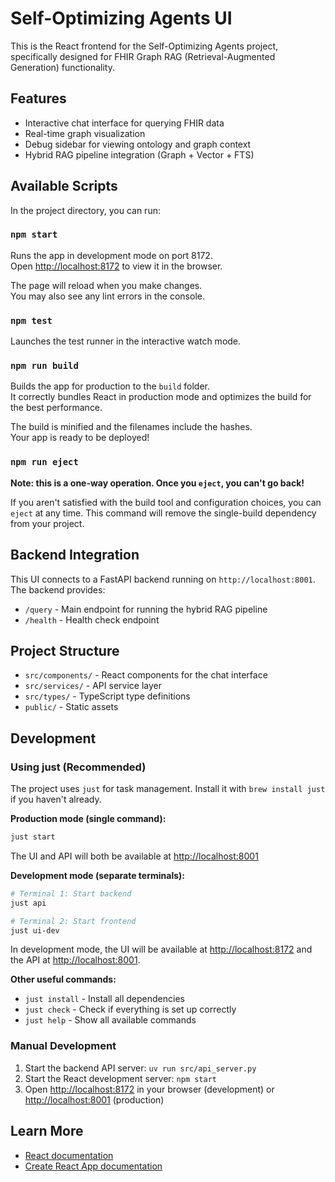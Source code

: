 # Self-Optimizing Agents UI

This is the React frontend for the Self-Optimizing Agents project, specifically designed for FHIR Graph RAG (Retrieval-Augmented Generation) functionality.

## Features

- Interactive chat interface for querying FHIR data
- Real-time graph visualization
- Debug sidebar for viewing ontology and graph context
- Hybrid RAG pipeline integration (Graph + Vector + FTS)

## Available Scripts

In the project directory, you can run:

### `npm start`

Runs the app in development mode on port 8172.\
Open [http://localhost:8172](http://localhost:8172) to view it in the browser.

The page will reload when you make changes.\
You may also see any lint errors in the console.

### `npm test`

Launches the test runner in the interactive watch mode.

### `npm run build`

Builds the app for production to the `build` folder.\
It correctly bundles React in production mode and optimizes the build for the best performance.

The build is minified and the filenames include the hashes.\
Your app is ready to be deployed!

### `npm run eject`

**Note: this is a one-way operation. Once you `eject`, you can't go back!**

If you aren't satisfied with the build tool and configuration choices, you can `eject` at any time. This command will remove the single-build dependency from your project.

## Backend Integration

This UI connects to a FastAPI backend running on `http://localhost:8001`. The backend provides:

- `/query` - Main endpoint for running the hybrid RAG pipeline
- `/health` - Health check endpoint

## Project Structure

- `src/components/` - React components for the chat interface
- `src/services/` - API service layer
- `src/types/` - TypeScript type definitions
- `public/` - Static assets

## Development

### Using just (Recommended)

The project uses `just` for task management. Install it with `brew install just` if you haven't already.

**Production mode (single command):**
```bash
just start
```
The UI and API will both be available at [http://localhost:8001](http://localhost:8001)

**Development mode (separate terminals):**
```bash
# Terminal 1: Start backend
just api

# Terminal 2: Start frontend
just ui-dev
```

In development mode, the UI will be available at [http://localhost:8172](http://localhost:8172) and the API at [http://localhost:8001](http://localhost:8001).

**Other useful commands:**
- `just install` - Install all dependencies
- `just check` - Check if everything is set up correctly
- `just help` - Show all available commands

### Manual Development

1. Start the backend API server: `uv run src/api_server.py`
2. Start the React development server: `npm start`
3. Open [http://localhost:8172](http://localhost:8172) in your browser (development) or [http://localhost:8001](http://localhost:8001) (production)

## Learn More

- [React documentation](https://reactjs.org/)
- [Create React App documentation](https://facebook.github.io/create-react-app/docs/getting-started)
